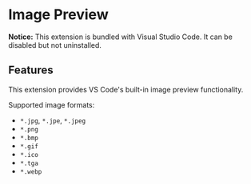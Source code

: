 # Image Preview

**Notice:** This extension is bundled with Visual Studio Code. It can be disabled but not uninstalled.

## Features

This extension provides VS Code's built-in image preview functionality.

Supported image formats:

- `*.jpg`, `*.jpe`, `*.jpeg`
- `*.png`
- `*.bmp`
- `*.gif`
- `*.ico`
- `*.tga`
- `*.webp`
